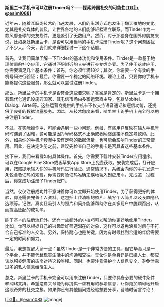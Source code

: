 **斯里兰卡手机卡可以注册Tinder吗？——探索跨国社交的可能性[[TG💪+ @esim1088](https://t.me/s/esim1088)]**

近年来，随着互联网技术的飞速发展，人们的生活方式也发生了翻天覆地的变化。尤其是社交媒体的普及，让世界各地的人们能够轻松建立联系。而Tinder作为一款风靡全球的交友软件，更是吸引了无数用户。然而，对于那些身在国外的朋友来说，比如身处斯里兰卡，是否可以用当地的手机卡注册Tinder呢？这个问题困扰了不少人。今天，我们就来详细探讨一下这个话题。

首先，让我们简单了解一下Tinder的基本功能和使用条件。Tinder是一款基于地理位置的社交应用，它通过匹配附近的人来进行交友或恋爱。为了使用这款应用，你需要满足几个基本条件：首先，你必须年满18岁；其次，你需要一个有效的手机号码进行验证；最后，你需要一个稳定的网络环境。理论上讲，只要你的手机卡能够提供这些服务，那么就可以尝试注册Tinder。

那么，斯里兰卡的手机卡是否符合这些要求呢？答案是肯定的。斯里兰卡是一个拥有现代化通讯设施的国家，其电信市场由多家运营商主导，包括Mobitel、Dialog、Airtel等。这些运营商提供的手机卡不仅支持语音通话和短信功能，还提供了良好的数据流量服务。因此，从技术角度来看，斯里兰卡的手机卡完全可以用来注册Tinder。

不过，在实际操作中，可能会遇到一些小问题。例如，有些用户反映在输入手机号码时遇到了困难，这可能是因为号码格式不正确或者网络连接不稳定导致的。此外，如果你的手机卡套餐中没有足够的数据流量，也可能会影响Tinder的正常使用。因此，在决定注册之前，建议先检查自己的手机卡是否具备这些基本条件。

接下来，我们来看看如何具体操作。首先，你需要下载并安装Tinder应用程序。可以在Google Play Store或者苹果App Store上免费获取。安装完成后，打开应用，按照提示输入你的手机号码进行验证。通常情况下，系统会向你的手机发送一条包含验证码的短信，你需要将验证码准确无误地输入到应用中。完成这一过程后，你就成功注册了Tinder账户。

当然，仅仅注册成功并不意味着你可以立即开始使用Tinder。为了获得更好的体验，你还需要完善个人资料。这包括上传清晰的照片、填写个人简介以及设置隐私选项等。记住，真实且吸引人的照片和简介能够帮助你在众多用户中脱颖而出，从而提高匹配的成功率。

除了基本的注册流程外，还有一些额外的小技巧可以帮助你更好地使用Tinder。比如，你可以根据自己的兴趣爱好筛选潜在的对象，这样可以避免浪费时间与不符合自己标准的人交流。另外，保持耐心也是关键，因为有时候找到合适的伴侣需要一定的时间和努力。

最后，我想提醒大家一点：虽然Tinder是一个非常方便的工具，但它毕竟只是一个平台，并不能代替现实生活中的沟通和交往。无论你是单身还是已婚人士，都应该以积极健康的态度对待这段旅程。同时，也要注意保护个人信息安全，避免泄露过多的私人信息给陌生人。

总之，斯里兰卡的手机卡完全可以用来注册Tinder，只要你具备必要的硬件条件和网络支持。希望这篇文章能为你提供一些有用的参考信息，让你更加顺利地开启这段奇妙的社交之旅。如果你还有其他疑问或经验想要分享，请随时留言讨论！

[[TG💪+ @esim1088](https://t.me/s/esim1088) ![Image](https://i.postimg.cc/4NQfJmqS/Snipaste-2025-05-13-00-14-12.png)]